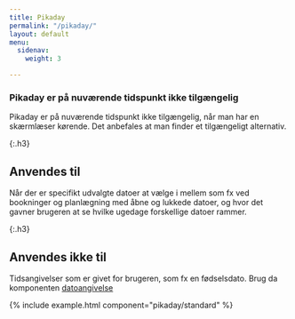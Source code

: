 ```yaml
---
title: Pikaday
permalink: "/pikaday/"
layout: default
menu:
  sidenav:
    weight: 3

---
```

<div class="alert alert-error " role="alert">
  <div class="alert-body">
      <h3 class="alert-heading">Pikaday er på nuværende tidspunkt ikke tilgængelig</h3>
      <p class="alert-text">
        Pikaday er på nuværende tidspunkt ikke tilgængelig, når man har en skærmlæser kørende. Det anbefales at man finder et tilgængeligt alternativ.
      </p>
  </div>
</div>

{:.h3}
## Anvendes til

Når der er specifikt udvalgte datoer at vælge i mellem som fx ved bookninger og planlægning med åbne og lukkede datoer, og hvor det gavner brugeren at se hvilke ugedage forskellige datoer rammer.

{:.h3}
## Anvendes ikke til

Tidsangivelser som er givet for brugeren, som fx en fødselsdato. Brug da komponenten <a href="https://designsystem.dk/komponenter/dato-felt/" title="">datoangivelse</a>

{% include example.html component="pikaday/standard" %}